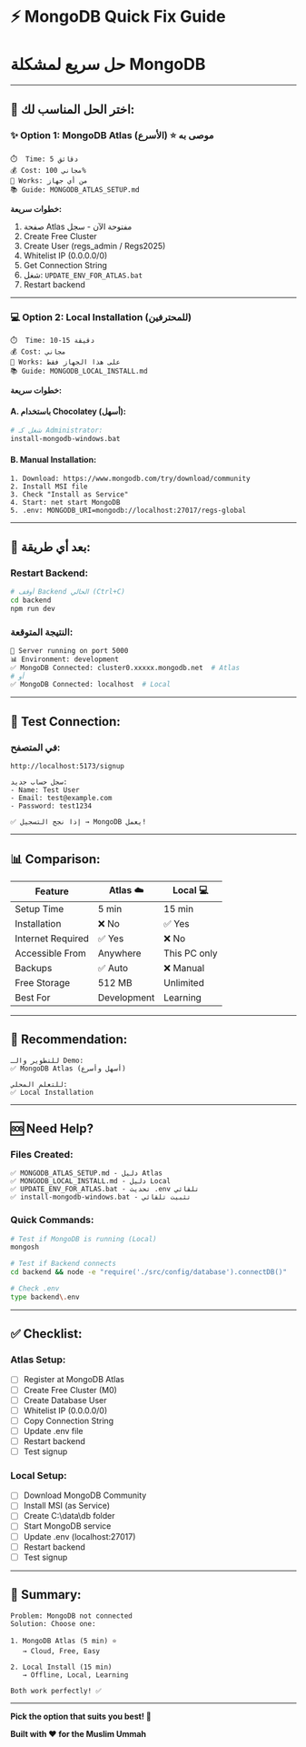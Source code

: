 # ⚡ MongoDB Quick Fix Guide
# حل سريع لمشكلة MongoDB

---

## 🎯 اختر الحل المناسب لك:

### ✨ Option 1: MongoDB Atlas (الأسرع) ⭐ موصى به
```
⏱️  Time: 5 دقائق
💰 Cost: مجاني 100%
📱 Works: من أي جهاز
📚 Guide: MONGODB_ATLAS_SETUP.md
```

**خطوات سريعة:**
1. صفحة Atlas مفتوحة الآن - سجل
2. Create Free Cluster
3. Create User (regs_admin / Regs2025)
4. Whitelist IP (0.0.0.0/0)
5. Get Connection String
6. شغل: `UPDATE_ENV_FOR_ATLAS.bat`
7. Restart backend

---

### 💻 Option 2: Local Installation (للمحترفين)
```
⏱️  Time: 10-15 دقيقة
💰 Cost: مجاني
📱 Works: على هذا الجهاز فقط
📚 Guide: MONGODB_LOCAL_INSTALL.md
```

**خطوات سريعة:**

#### A. باستخدام Chocolatey (أسهل):
```bash
# شغل كـ Administrator:
install-mongodb-windows.bat
```

#### B. Manual Installation:
```
1. Download: https://www.mongodb.com/try/download/community
2. Install MSI file
3. Check "Install as Service"
4. Start: net start MongoDB
5. .env: MONGODB_URI=mongodb://localhost:27017/regs-global
```

---

## 🚀 بعد أي طريقة:

### Restart Backend:
```bash
# أوقف Backend الحالي (Ctrl+C)
cd backend
npm run dev
```

### النتيجة المتوقعة:
```bash
🚀 Server running on port 5000
📊 Environment: development
✅ MongoDB Connected: cluster0.xxxxx.mongodb.net  # Atlas
# أو
✅ MongoDB Connected: localhost  # Local
```

---

## 🧪 Test Connection:

### في المتصفح:
```
http://localhost:5173/signup

سجل حساب جديد:
- Name: Test User
- Email: test@example.com
- Password: test1234

✅ إذا نجح التسجيل → MongoDB يعمل!
```

---

## 📊 Comparison:

| Feature | Atlas ☁️ | Local 💻 |
|---------|----------|----------|
| Setup Time | 5 min | 15 min |
| Installation | ❌ No | ✅ Yes |
| Internet Required | ✅ Yes | ❌ No |
| Accessible From | Anywhere | This PC only |
| Backups | ✅ Auto | ❌ Manual |
| Free Storage | 512 MB | Unlimited |
| Best For | Development | Learning |

---

## 🎯 Recommendation:

```
للتطوير والـ Demo:
✅ MongoDB Atlas (أسهل وأسرع)

للتعلم المحلي:
✅ Local Installation
```

---

## 🆘 Need Help?

### Files Created:
```
✅ MONGODB_ATLAS_SETUP.md - دليل Atlas
✅ MONGODB_LOCAL_INSTALL.md - دليل Local
✅ UPDATE_ENV_FOR_ATLAS.bat - تحديث .env تلقائي
✅ install-mongodb-windows.bat - تثبيت تلقائي
```

### Quick Commands:
```bash
# Test if MongoDB is running (Local)
mongosh

# Test if Backend connects
cd backend && node -e "require('./src/config/database').connectDB()"

# Check .env
type backend\.env
```

---

## ✅ Checklist:

### Atlas Setup:
- [ ] Register at MongoDB Atlas
- [ ] Create Free Cluster (M0)
- [ ] Create Database User
- [ ] Whitelist IP (0.0.0.0/0)
- [ ] Copy Connection String
- [ ] Update .env file
- [ ] Restart backend
- [ ] Test signup

### Local Setup:
- [ ] Download MongoDB Community
- [ ] Install MSI (as Service)
- [ ] Create C:\data\db folder
- [ ] Start MongoDB service
- [ ] Update .env (localhost:27017)
- [ ] Restart backend
- [ ] Test signup

---

## 🎉 Summary:

```
Problem: MongoDB not connected
Solution: Choose one:

1. MongoDB Atlas (5 min) ⭐
   → Cloud, Free, Easy

2. Local Install (15 min)
   → Offline, Local, Learning

Both work perfectly! ✅
```

---

**Pick the option that suits you best! 🚀**

**Built with ❤️ for the Muslim Ummah**

